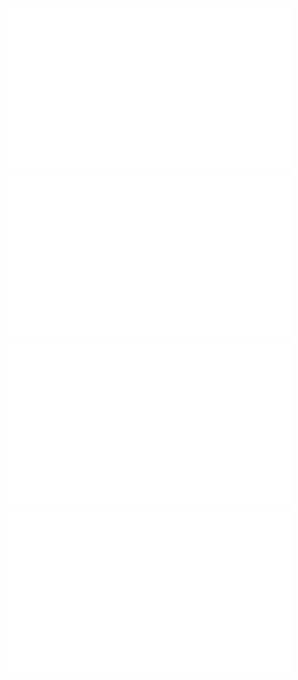 

![](https://raw.githubusercontent.com/citizenadam/citizenadam/master/overview.svg#gh-dark-mode-only)
![](https://raw.githubusercontent.com/citizenadam/citizenadam/master/overview.svg#gh-light-mode-only)
![](https://raw.githubusercontent.com/citizenadam/citizenadam/master/languages.svg#gh-dark-mode-only)
![](https://raw.githubusercontent.com/citizenadam/citizenadam/master/languages.svg#gh-light-mode-only)

<!--
**citizenadam/citizenadam** is a ✨ _special_ ✨ repository because its `README.md` (this file) appears on your GitHub profile.

Here are some ideas to get you started:

- 🔭 I’m currently working on ...
- 🌱 I’m currently learning ...
- 👯 I’m looking to collaborate on ...
- 🤔 I’m looking for help with ...
- 💬 Ask me about ...
- 📫 How to reach me: ...
- 😄 Pronouns: ...
- ⚡ Fun fact: ...
-->
